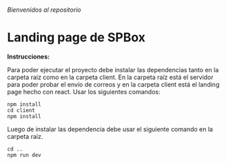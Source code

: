 ###### Bienvenidos al repositorio

# Landing page de SPBox

**Instrucciones:**

Para poder ejecutar el proyecto debe instalar las dependencias tanto en la carpeta raíz como en la carpeta client. En la carpeta raíz está el servidor para poder probar el envío de correos y en la carpeta client está el landing page hecho con react. Usar los siguientes comandos:

    npm install
    cd client
    npm install

Luego de instalar las dependencia debe usar el siguiente comando en la carpeta raíz.

    cd ..
    npm run dev
